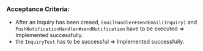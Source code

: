 ### Acceptance Criteria: 
 - After an Inquiry has been creaed, `EmailHandler#sendEmail(Inquiry)` and `PushNotificationHandler#sendNotification` have to be executed => Implemented successfully.
 - the `InquiryTest` has to be successful => Implemented successfully.
